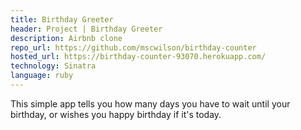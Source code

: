 ```yaml
---
title: Birthday Greeter
header: Project | Birthday Greeter
description: Airbnb clone
repo_url: https://github.com/mscwilson/birthday-counter
hosted_url: https://birthday-counter-93070.herokuapp.com/
technology: Sinatra
language: ruby
---
```


This simple app tells you how many days you have to wait until your birthday, or wishes you happy birthday if it's today.

